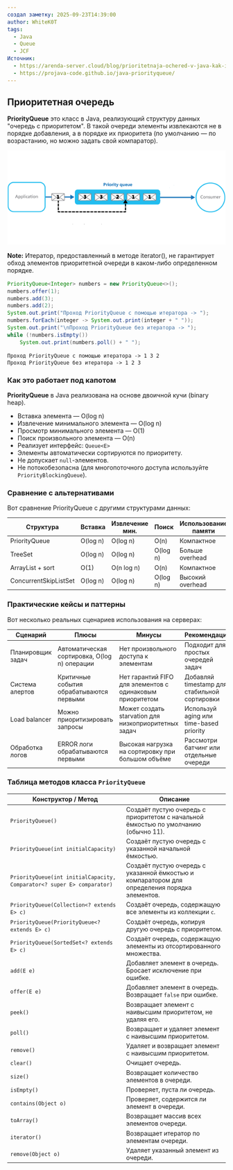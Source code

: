 ```yaml
---
создал заметку: 2025-09-23T14:39:00
author: WhiteK0T
tags:
  - Java
  - Queue
  - JCF
Источник:
  - https://arenda-server.cloud/blog/prioritetnaja-ochered-v-java-kak-ispolzovat-i-realizovat/
  - https://projava-code.github.io/java-priorityqueue/
---
```


## Приоритетная очередь

**PriorityQueue** это класс в Java, реализующий структуру данных "очередь с приоритетом". В такой очереди элементы извлекаются не в порядке добавления, а в порядке их приоритета (по умолчанию — по возрастанию, но можно задать свой компаратор).

![](/Cache/JCF/PriorityQueue/java-priority-queue-comparator-example.png)

**Note:** Итератор, предоставленный в методе iterator(), не гарантирует обход элементов приоритетной очереди в каком-либо определенном порядке.
```java
PriorityQueue<Integer> numbers = new PriorityQueue<>();  
numbers.offer(1);  
numbers.add(3);  
numbers.add(2);  
System.out.print("Проход PriorityQueue с помощью итератора -> ");  
numbers.forEach(integer -> System.out.print(integer + " "));  
System.out.print("\nПроход PriorityQueue без итератора -> ");  
while (!numbers.isEmpty()) 
	System.out.print(numbers.poll() + " ");
```

```
Проход PriorityQueue с помощью итератора -> 1 3 2 
Проход PriorityQueue без итератора -> 1 2 3 
```
### Как это работает под капотом

**PriorityQueue** в Java реализована на основе двоичной кучи (binary heap). 
-   Вставка элемента — O(log n)
-   Извлечение минимального элемента — O(log n)
-   Просмотр минимального элемента — O(1)
-   Поиск произвольного элемента — O(n)
-   Реализует интерфейс: `Queue<E>`
-   Элементы автоматически сортируются по приоритету.
-   Не допускает `null`-элементов.
-   Не потокобезопасна (для многопоточного доступа используйте `PriorityBlockingQueue`).
### Сравнение с альтернативами

Вот сравнение PriorityQueue с другими структурами данных:

| Структура             | Вставка  | Извлечение мин. | Поиск    | Использование памяти |
| --------------------- | -------- | --------------- | -------- | -------------------- |
| PriorityQueue         | O(log n) | O(log n)        | O(n)     | Компактное           |
| TreeSet               | O(log n) | O(log n)        | O(log n) | Больше overhead      |
| ArrayList + sort      | O(1)     | O(n log n)      | O(n)     | Компактное           |
| ConcurrentSkipListSet | O(log n) | O(log n)        | O(log n) | Высокий overhead     |
### Практические кейсы и паттерны

Вот несколько реальных сценариев использования на серверах:

| Сценарий          | Плюсы                                        | Минусы                                                   | Рекомендации                                 |
| ----------------- | -------------------------------------------- | -------------------------------------------------------- | -------------------------------------------- |
| Планировщик задач | Автоматическая сортировка, O(log n) операции | Нет произвольного доступа к элементам                    | Подходит для простых очередей задач          |
| Система алертов   | Критичные события обрабатываются первыми     | Нет гарантий FIFO для элементов с одинаковым приоритетом | Добавляй timestamp для стабильной сортировки |
| Load balancer     | Можно приоритизировать запросы               | Может создать starvation для низкоприоритетных задач     | Используй aging или time-based priority      |
| Обработка логов   | ERROR логи обрабатываются первыми            | Высокая нагрузка на сортировку при большом объёме        | Рассмотри батчинг или отдельные очереди      |

### Таблица методов класса `PriorityQueue`
| Конструктор / Метод                                                    | Описание                                                                                      |
| ---------------------------------------------------------------------- | --------------------------------------------------------------------------------------------- |
| `PriorityQueue()`                                                      | Создаёт пустую очередь с приоритетом с начальной ёмкостью по умолчанию (обычно 11).           |
| `PriorityQueue(int initialCapacity)`                                   | Создаёт пустую очередь с указанной начальной ёмкостью.                                        |
| `PriorityQueue(int initialCapacity, Comparator<? super E> comparator)` | Создаёт пустую очередь с указанной ёмкостью и компаратором для определения порядка элементов. |
| `PriorityQueue(Collection<? extends E> c)`                             | Создаёт очередь, содержащую все элементы из коллекции `c`.                                    |
| `PriorityQueue(PriorityQueue<? extends E> c)`                          | Создаёт очередь, копируя другую очередь с приоритетом.                                        |
| `PriorityQueue(SortedSet<? extends E> c)`                              | Создаёт очередь, содержащую элементы из отсортированного множества.                           |
| `add(E e)`                                                             | Добавляет элемент в очередь. Бросает исключение при ошибке.                                   |
| `offer(E e)`                                                           | Добавляет элемент в очередь. Возвращает `false` при ошибке.                                   |
| `peek()`                                                               | Возвращает элемент с наивысшим приоритетом, не удаляя его.                                    |
| `poll()`                                                               | Возвращает и удаляет элемент с наивысшим приоритетом.                                         |
| `remove()`                                                             | Удаляет и возвращает элемент с наивысшим приоритетом.                                         |
| `clear()`                                                              | Очищает очередь.                                                                              |
| `size()`                                                               | Возвращает количество элементов в очереди.                                                    |
| `isEmpty()`                                                            | Проверяет, пуста ли очередь.                                                                  |
| `contains(Object o)`                                                   | Проверяет, содержится ли элемент в очереди.                                                   |
| `toArray()`                                                            | Возвращает массив всех элементов очереди.                                                     |
| `iterator()`                                                           | Возвращает итератор по элементам очереди.                                                     |
| `remove(Object o)`                                                     | Удаляет указанный элемент из очереди.                                                         |
